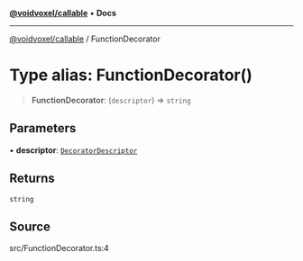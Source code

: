 [**@voidvoxel/callable**](../README.md) • **Docs**

***

[@voidvoxel/callable](../README.md) / FunctionDecorator

# Type alias: FunctionDecorator()

> **FunctionDecorator**: (`descriptor`) => `string`

## Parameters

• **descriptor**: [`DecoratorDescriptor`](../interfaces/DecoratorDescriptor.md)

## Returns

`string`

## Source

src/FunctionDecorator.ts:4
